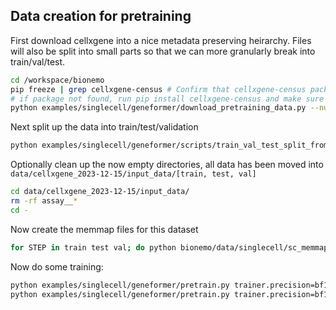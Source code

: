 ## Data creation for pretraining
First download cellxgene into a nice metadata preserving heirarchy. Files will also be split into small parts so that we can more granularly break into train/val/test.
```bash
cd /workspace/bionemo
pip freeze | grep cellxgene-census # Confirm that cellxgene-census package already installed within container
# if package not found, run pip install cellxgene-census and make sure that the license terms etc are acceptable
python examples/singlecell/geneformer/download_pretraining_data.py --num-workers 32
```

Next split up the data into train/test/validation
```bash
python examples/singlecell/geneformer/scripts/train_val_test_split_from_metadata.py data/cellxgene_2023-12-15/input_data/dataset_metadata.csv data/cellxgene_2023-12-15/input_data/ --move
```

Optionally clean up the now empty directories, all data has been moved into `data/cellxgene_2023-12-15/input_data/[train, test, val]`
```bash
cd data/cellxgene_2023-12-15/input_data/
rm -rf assay__*
cd -
```

Now create the memmap files for this dataset
```bash
for STEP in train test val; do python bionemo/data/singlecell/sc_memmap.py --use-mp --num-workers 32 --data-path data/cellxgene_2023-12-15/input_data/$STEP --save-path data/cellxgene_2023-12-15/processed_data/$STEP; done
```

Now do some training:
```bash
python examples/singlecell/geneformer/pretrain.py trainer.precision=bf16-mixed exp_manager.exp_dir=./results/test_new_dset exp_manager.create_wandb_logger=False exp_manager.wandb_logger_kwargs.name=workstation_test_ensg_loaders exp_manager.wandb_logger_kwargs.project=scFM_v8 exp_manager.resume_if_exists=False ++exp_manager.wandb_logger_kwargs.offline=False trainer.num_nodes=1 trainer.devices=2 trainer.max_steps=500000 trainer.accumulate_grad_batches=1 trainer.val_check_interval=100  model.micro_batch_size=32 model.optim.weight_decay=0.1 model.optim.lr=0.001 ++model.optim.betas.1=0.999 ++model.optim.sched.warmup_steps=100 ++model.optim.sched.constant_steps=100 ++model.optim.sched.min_lr=0.00002 ++model.optim.sched.max_steps=500000 ++model.hidden_dropout=0.02 ++model.attention_dropout=0.02 ++model.fp32_residual_connection=True ++model.layernorm_epsilon=1e-12 ++model.activation=relu ++seed_everything=False do_training=False
python examples/singlecell/geneformer/pretrain.py trainer.precision=bf16-mixed exp_manager.exp_dir=./results/test_new_dset exp_manager.create_wandb_logger=True exp_manager.wandb_logger_kwargs.name=workstation_test_ensg_loaders exp_manager.wandb_logger_kwargs.project=scFM_v8 exp_manager.resume_if_exists=False ++exp_manager.wandb_logger_kwargs.offline=False trainer.num_nodes=1 trainer.devices=2 trainer.max_steps=500000 trainer.accumulate_grad_batches=1 trainer.val_check_interval=100  model.micro_batch_size=32 model.optim.weight_decay=0.1 model.optim.lr=0.001 ++model.optim.betas.1=0.999 ++model.optim.sched.warmup_steps=100 ++model.optim.sched.constant_steps=100 ++model.optim.sched.min_lr=0.00002 ++model.optim.sched.max_steps=500000 ++model.hidden_dropout=0.02 ++model.attention_dropout=0.02 ++model.fp32_residual_connection=True ++model.layernorm_epsilon=1e-12 ++model.activation=relu ++seed_everything=False do_training=True
```
